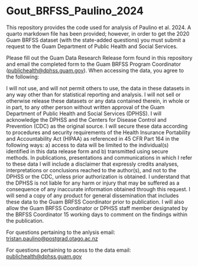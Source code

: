# Gout_BRFSS_Paulino_2024

This repository provides the code used for analysis of Paulino et al. 2024. A quarto markdown file has been provided; however, in order to get the 2020 Guam BRFSS dataset (with the state-added questions) you must submit a request to the Guam Department of Public Health and Social Services.

Please fill out the Guam Data Research Release form found in this repository and email the completed form to the Guam BRFSS Program Coordinator (publichealth@dphss.guam.gov). When accessing the data, you agree to the following:

I will not use, and will not permit others to use, the data in these datasets in any way other than for statistical reporting and analysis.
I will not sell or otherwise release these datasets or any data contained therein, in whole or in part, to any other person without written approval of the Guam Department of Public Health and Social Services (DPHSS).
I will acknowledge the DPHSS and the Centers for Disease Control and Prevention (CDC) as the original source.
I will secure these data according to procedures and security requirements of the Health Insurance Portability and Accountability Act (HIPAA) as referenced in 45 CFR Part 164 in the following ways: a) access to data will be limited to the individual(s) identified in this data release form and b) transmitted using secure methods.
In publications, presentations and communications in which I refer to these data I will include a disclaimer that expressly credits analyses, interpretations or conclusions reached to the author(s), and not to the DPHSS or the CDC, unless prior authorization is obtained.
I understand that the DPHSS is not liable for any harm or injury that may be suffered as a consequence of any inaccurate information obtained through this request.
I will send a copy of any product for general dissemination that includes these data to the Guam BRFSS Coordinator prior to publication. I will also allow the Guam BRFSS Coordinator or DPHSS staff member designated by the BRFSS Coordinator 15 working days to comment on the findings within the publication.

For questions pertaining to the anlysis email: tristan.paulino@postgrad.otago.ac.nz

For questions pertaining to acess to the data email: publichealth@dphss.guam.gov
